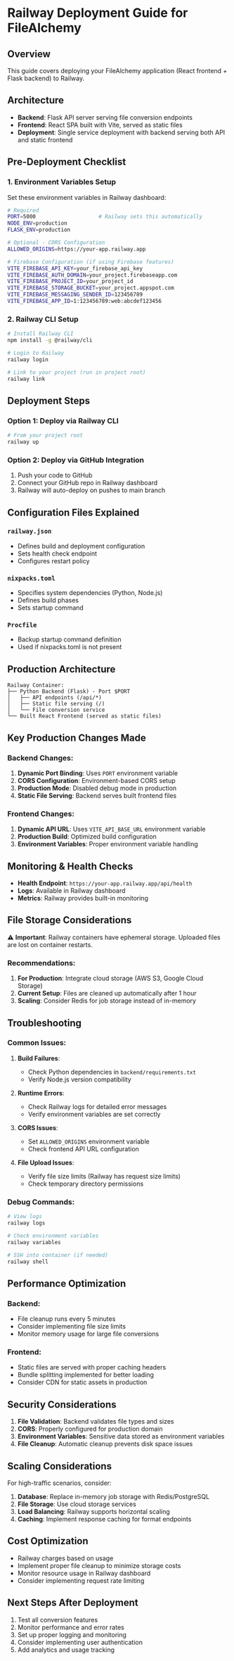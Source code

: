# Railway Deployment Guide for FileAlchemy

## Overview
This guide covers deploying your FileAlchemy application (React frontend + Flask backend) to Railway.

## Architecture
- **Backend**: Flask API server serving file conversion endpoints
- **Frontend**: React SPA built with Vite, served as static files
- **Deployment**: Single service deployment with backend serving both API and static frontend

## Pre-Deployment Checklist

### 1. Environment Variables Setup
Set these environment variables in Railway dashboard:

```bash
# Required
PORT=5000                    # Railway sets this automatically
NODE_ENV=production
FLASK_ENV=production

# Optional - CORS Configuration
ALLOWED_ORIGINS=https://your-app.railway.app

# Firebase Configuration (if using Firebase features)
VITE_FIREBASE_API_KEY=your_firebase_api_key
VITE_FIREBASE_AUTH_DOMAIN=your_project.firebaseapp.com
VITE_FIREBASE_PROJECT_ID=your_project_id
VITE_FIREBASE_STORAGE_BUCKET=your_project.appspot.com
VITE_FIREBASE_MESSAGING_SENDER_ID=123456789
VITE_FIREBASE_APP_ID=1:123456789:web:abcdef123456
```

### 2. Railway CLI Setup
```bash
# Install Railway CLI
npm install -g @railway/cli

# Login to Railway
railway login

# Link to your project (run in project root)
railway link
```

## Deployment Steps

### Option 1: Deploy via Railway CLI
```bash
# From your project root
railway up
```

### Option 2: Deploy via GitHub Integration
1. Push your code to GitHub
2. Connect your GitHub repo in Railway dashboard
3. Railway will auto-deploy on pushes to main branch

## Configuration Files Explained

### `railway.json`
- Defines build and deployment configuration
- Sets health check endpoint
- Configures restart policy

### `nixpacks.toml`
- Specifies system dependencies (Python, Node.js)
- Defines build phases
- Sets startup command

### `Procfile`
- Backup startup command definition
- Used if nixpacks.toml is not present

## Production Architecture

```
Railway Container:
├── Python Backend (Flask) - Port $PORT
│   ├── API endpoints (/api/*)
│   ├── Static file serving (/)
│   └── File conversion service
└── Built React Frontend (served as static files)
```

## Key Production Changes Made

### Backend Changes:
1. **Dynamic Port Binding**: Uses `PORT` environment variable
2. **CORS Configuration**: Environment-based CORS setup
3. **Production Mode**: Disabled debug mode in production
4. **Static File Serving**: Backend serves built frontend files

### Frontend Changes:
1. **Dynamic API URL**: Uses `VITE_API_BASE_URL` environment variable
2. **Production Build**: Optimized build configuration
3. **Environment Variables**: Proper environment variable handling

## Monitoring & Health Checks

- **Health Endpoint**: `https://your-app.railway.app/api/health`
- **Logs**: Available in Railway dashboard
- **Metrics**: Railway provides built-in monitoring

## File Storage Considerations

⚠️ **Important**: Railway containers have ephemeral storage. Uploaded files are lost on container restarts.

### Recommendations:
1. **For Production**: Integrate cloud storage (AWS S3, Google Cloud Storage)
2. **Current Setup**: Files are cleaned up automatically after 1 hour
3. **Scaling**: Consider Redis for job storage instead of in-memory

## Troubleshooting

### Common Issues:

1. **Build Failures**:
   - Check Python dependencies in `backend/requirements.txt`
   - Verify Node.js version compatibility

2. **Runtime Errors**:
   - Check Railway logs for detailed error messages
   - Verify environment variables are set correctly

3. **CORS Issues**:
   - Set `ALLOWED_ORIGINS` environment variable
   - Check frontend API URL configuration

4. **File Upload Issues**:
   - Verify file size limits (Railway has request size limits)
   - Check temporary directory permissions

### Debug Commands:
```bash
# View logs
railway logs

# Check environment variables
railway variables

# SSH into container (if needed)
railway shell
```

## Performance Optimization

### Backend:
- File cleanup runs every 5 minutes
- Consider implementing file size limits
- Monitor memory usage for large file conversions

### Frontend:
- Static files are served with proper caching headers
- Bundle splitting implemented for better loading
- Consider CDN for static assets in production

## Security Considerations

1. **File Validation**: Backend validates file types and sizes
2. **CORS**: Properly configured for production domain
3. **Environment Variables**: Sensitive data stored as environment variables
4. **File Cleanup**: Automatic cleanup prevents disk space issues

## Scaling Considerations

For high-traffic scenarios, consider:
1. **Database**: Replace in-memory job storage with Redis/PostgreSQL
2. **File Storage**: Use cloud storage services
3. **Load Balancing**: Railway supports horizontal scaling
4. **Caching**: Implement response caching for format endpoints

## Cost Optimization

- Railway charges based on usage
- Implement proper file cleanup to minimize storage costs
- Monitor resource usage in Railway dashboard
- Consider implementing request rate limiting

## Next Steps After Deployment

1. Test all conversion features
2. Monitor performance and error rates
3. Set up proper logging and monitoring
4. Consider implementing user authentication
5. Add analytics and usage tracking